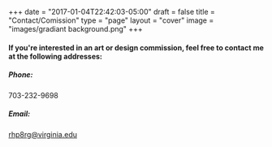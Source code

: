 +++
date = "2017-01-04T22:42:03-05:00"
draft = false
title = "Contact/Comission"
type = "page"
layout = "cover"
image = "images/gradiant background.png"
+++

#### If you're interested in an art or design commission, feel free to contact me at the following addresses:

##### Phone:
703-232-9698

##### Email:
rhp8rg@virginia.edu



